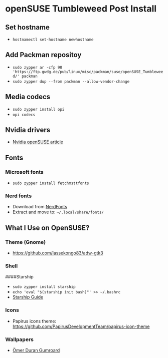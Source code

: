  # openSUSE Tumbleweed Post Install

## Set hostname
* `hostnamectl set-hostname newhostname`

## Add Packman repositoy
* `sudo zypper ar -cfp 90 'https://ftp.gwdg.de/pub/linux/misc/packman/suse/openSUSE_Tumbleweed/' packman`
* `sudo zypper dup --from packman --allow-vendor-change`

## Media codecs
* `sudo zypper install opi`
* `opi codecs`

## Nvidia drivers
* [Nvidia openSUSE article](https://en.opensuse.org/SDB:NVIDIA_drivers)

## Fonts

### Microsoft fonts
* `sudo zypper install fetchmsttfonts`

### Nerd fonts
* Download from [NerdFonts](https://www.nerdfonts.com/font-downloads)
* Extract and move to: `~/.local/share/fonts/`


## What I Use on OpenSUSE?

### Theme (Gnome)
* https://github.com/lassekongo83/adw-gtk3

### Shell

####Starship
* `sudo zypper install starship`
* `echo 'eval "$(starship init bash)"' >> ~/.bashrc`
* [Starship Guide](https://starship.rs/guide/)

### Icons
* Papirus icons theme: https://github.com/PapirusDevelopmentTeam/papirus-icon-theme

### Wallpapers
* [Ömer Duran Gumroard](https://omerduran.gumroad.com/) 
